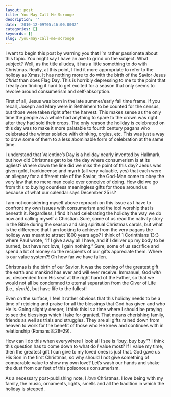 ```yaml
---
layout: post
title: You May Call Me Scrooge
description: ''
date: '2010-12-09T05:46:00.000Z'
categories: []
keywords: []
slug: /you-may-call-me-scrooge
---
```


I want to begin this post by warning you that I’m rather passionate about this topic. You might say I have an axe to grind on the subject. What subject? Well, as the title alludes, it has a little something to do with Christmas. Really, at this point, I find it more appropriate to refer to the holiday as Xmas. It has nothing more to do with the birth of the Savior Jesus _Christ_ than does Flag Day. This is horribly depressing to me to the point that I really am finding it hard to get excited for a season that only seems to revolve around consumerism and self-absorption.

First of all, Jesus was born in the late summer/early fall time frame. If you recall, Joseph and Mary were in Bethlehem to be counted for the census, but those were taken right after the harvest. This makes sense as the only time the people as a whole had anything to spare to the crown was right after they had sold their crops. The only reason the holiday is celebrated on this day was to make it more palatable to fourth century pagans who celebrated the winter solstice with drinking, orgies, etc. This was just a way to draw some of them to a less abominable form of celebration at the same time.

I understand that Valentine’s Day is a holiday nearly invented by Hallmark, but how did Christmas get to be the day where consumerism is at its ugliest? Where down the line did we miss the point of this day? Jesus was given gold, frankincense and myrrh (all very valuable, yes) that each were an allegory for a different role of the Savior, the God-Man come to obey the very law that no mere man could ever conceive of doing. How did we go from this to buying countless meaningless gifts for those around us because of what our calendar says December 25 is?

I am not considering myself above reproach on this issue as I have to confront my own issues with consumerism and the idol worship that is beneath it. Regardless, I find it hard celebrating the holiday the way we do now and calling myself a Christian. Sure, some of us read the nativity story in the Bible during the season and sing spiritual Christmas carols, but what is the difference that I am looking to achieve from the very pagans the holiday was meant to attract 1800 years ago? I think of 1 Corinthians 13:3 where Paul wrote, “If I give away all I have, and if I deliver up my body to be burned, but have not love, I gain nothing.” Sure, some of us sacrifice and spend a lot of money so the recipients of our gifts appreciate them. Where is our value system?! Oh how far we have fallen.

Christmas is the birth of our Savior. It was the coming of the greatest gift the earth and mankind has ever and will ever receive. Immanuel, God _with_ us, descended from His seat at the right hand of the Father, so that we would not all be condemned to eternal separation from the Giver of Life (i.e., _death_), but have life to the fullest!

Even on the surface, I feel it rather obvious that this holiday needs to be a time of rejoicing and praise for all the blessings that God has given and who He is. Going slightly deeper, I think this is a time where I should be praying to see the blessings which I take for granted. That means cherishing family, friends as well as trials and struggles. They are all gifts rained down from heaven to work for the benefit of those who He knew and continues with in relationship (Romans 8:28–29).

How can I do this when everywhere I look all I see is “buy, buy buy”? I think this question has to come down to what do _I_ value most? If I value my time, then the greatest gift I can give to my loved ones is just that. God gave us His Son in the first Christmas, so why should I not give something of comparable value to show my own love? Let’s wash our hands and shake the dust from our feet of this poisonous consumerism.  
  
  
  
  
As a necessary post-publishing note, I _love_ Christmas. I love being with my family, the music, ornaments, lights, smells and all the tradition in which the holiday is steeped.